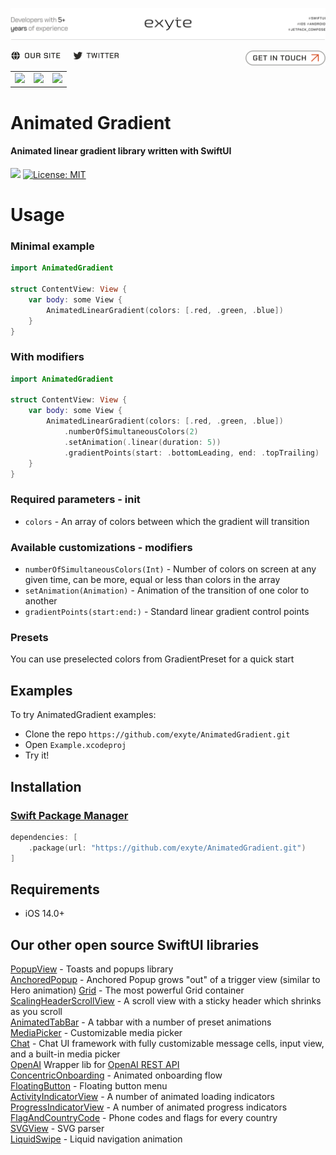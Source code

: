 <a href="https://exyte.com/"><picture><source media="(prefers-color-scheme: dark)" srcset="https://raw.githubusercontent.com/exyte/media/master/common/header-dark.png"><img src="https://raw.githubusercontent.com/exyte/media/master/common/header-light.png"></picture></a>

<a href="https://exyte.com/"><picture><source media="(prefers-color-scheme: dark)" srcset="https://raw.githubusercontent.com/exyte/media/master/common/our-site-dark.png" width="80" height="16"><img src="https://raw.githubusercontent.com/exyte/media/master/common/our-site-light.png" width="80" height="16"></picture></a>&nbsp;&nbsp;&nbsp;&nbsp;&nbsp;<a href="https://twitter.com/exyteHQ"><picture><source media="(prefers-color-scheme: dark)" srcset="https://raw.githubusercontent.com/exyte/media/master/common/twitter-dark.png" width="74" height="16"><img src="https://raw.githubusercontent.com/exyte/media/master/common/twitter-light.png" width="74" height="16">
</picture></a> <a href="https://exyte.com/contacts"><picture><source media="(prefers-color-scheme: dark)" srcset="https://raw.githubusercontent.com/exyte/media/master/common/get-in-touch-dark.png" width="128" height="24" align="right"><img src="https://raw.githubusercontent.com/exyte/media/master/common/get-in-touch-light.png" width="128" height="24" align="right"></picture></a>

<table>
    <tbody>
        <tr>
            <td>
                <img src="https://github.com/exyte/AnimatedGradient/assets/9447630/b205fa00-b0a0-4b07-90b6-08b3776932c6" />
            </td>
            <td>
                <img src="https://github.com/exyte/AnimatedGradient/assets/9447630/161eee68-f8df-4066-ab45-8b6342d5c343" />
            </td>
            <td>
                <img src="https://github.com/exyte/AnimatedGradient/assets/9447630/345814e0-ea6a-4df0-982d-161dcc510df1" />
            </td>
        </tr>
    </tbody>
</table>

<p><h1 align="left">Animated Gradient</h1></p>

<p><h4>Animated linear gradient library written with SwiftUI</h4></p>


![](https://img.shields.io/github/v/tag/exyte/AnimatedGradient?label=Version)
[![License: MIT](https://img.shields.io/badge/License-MIT-black.svg)](https://opensource.org/licenses/MIT)

# Usage

### Minimal example

```swift
import AnimatedGradient

struct ContentView: View {
    var body: some View {
        AnimatedLinearGradient(colors: [.red, .green, .blue])
    }
}
```

### With modifiers

```swift
import AnimatedGradient

struct ContentView: View {
    var body: some View {
        AnimatedLinearGradient(colors: [.red, .green, .blue])
            .numberOfSimultaneousColors(2)
            .setAnimation(.linear(duration: 5))
            .gradientPoints(start: .bottomLeading, end: .topTrailing)
    }
}
```

### Required parameters - init 
- `colors` - An array of colors between which the gradient will transition

### Available customizations - modifiers

- `numberOfSimultaneousColors(Int)` - Number of colors on screen at any given time, can be more, equal or less than colors in the array  
- `setAnimation(Animation)` - Animation of the transition of one color to another    
- `gradientPoints(start:end:)` - Standard linear gradient control points  

### Presets
You can use preselected colors from GradientPreset for a quick start

## Examples

To try AnimatedGradient examples:
- Clone the repo `https://github.com/exyte/AnimatedGradient.git`
- Open `Example.xcodeproj`
- Try it!

## Installation

### [Swift Package Manager](https://swift.org/package-manager/)

```swift
dependencies: [
    .package(url: "https://github.com/exyte/AnimatedGradient.git")
]
```

## Requirements

* iOS 14.0+ 

## Our other open source SwiftUI libraries
[PopupView](https://github.com/exyte/PopupView) - Toasts and popups library    
[AnchoredPopup](https://github.com/exyte/AnchoredPopup) - Anchored Popup grows "out" of a trigger view (similar to Hero animation)
[Grid](https://github.com/exyte/Grid) - The most powerful Grid container    
[ScalingHeaderScrollView](https://github.com/exyte/ScalingHeaderScrollView) - A scroll view with a sticky header which shrinks as you scroll    
[AnimatedTabBar](https://github.com/exyte/AnimatedTabBar) - A tabbar with a number of preset animations   
[MediaPicker](https://github.com/exyte/mediapicker) - Customizable media picker     
[Chat](https://github.com/exyte/chat) - Chat UI framework with fully customizable message cells, input view, and a built-in media picker  
[OpenAI](https://github.com/exyte/OpenAI) Wrapper lib for [OpenAI REST API](https://platform.openai.com/docs/api-reference/introduction)    
[ConcentricOnboarding](https://github.com/exyte/ConcentricOnboarding) - Animated onboarding flow    
[FloatingButton](https://github.com/exyte/FloatingButton) - Floating button menu    
[ActivityIndicatorView](https://github.com/exyte/ActivityIndicatorView) - A number of animated loading indicators    
[ProgressIndicatorView](https://github.com/exyte/ProgressIndicatorView) - A number of animated progress indicators    
[FlagAndCountryCode](https://github.com/exyte/FlagAndCountryCode) - Phone codes and flags for every country    
[SVGView](https://github.com/exyte/SVGView) - SVG parser    
[LiquidSwipe](https://github.com/exyte/LiquidSwipe) - Liquid navigation animation    

